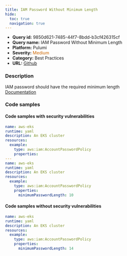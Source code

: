 ```yaml
---
title: IAM Password Without Minimum Length
hide:
  toc: true
  navigation: true
---
```


<style>
  .highlight .hll {
    background-color: #ff171742;
  }
  .md-content {
    max-width: 1100px;
    margin: 0 auto;
  }
</style>

-   **Query id:** 9850d621-7485-44f7-8bdd-b3cf426315cf
-   **Query name:** IAM Password Without Minimum Length
-   **Platform:** Pulumi
-   **Severity:** <span style="color:#C60">Medium</span>
-   **Category:** Best Practices
-   **URL:** [Github](https://github.com/Checkmarx/kics/tree/master/assets/queries/pulumi/aws/iam_password_without_minimum_length)

### Description
IAM password should have the required minimum length<br>
[Documentation](https://www.pulumi.com/registry/packages/aws/api-docs/iam/accountpasswordpolicy/#minimumpasswordlength_yaml)

### Code samples
#### Code samples with security vulnerabilities
```yaml title="Postitive test num. 1 - yaml file" hl_lines="16 7"
name: aws-eks
runtime: yaml
description: An EKS cluster
resources:
  example:
    type: aws:iam:AccountPasswordPolicy
    properties:
---
name: aws-eks
runtime: yaml
description: An EKS cluster
resources:
  example:
    type: aws:iam:AccountPasswordPolicy
    properties:
      minimumPasswordLength: 10

```


#### Code samples without security vulnerabilities
```yaml title="Negative test num. 1 - yaml file"
name: aws-eks
runtime: yaml
description: An EKS cluster
resources:
  example:
    type: aws:iam:AccountPasswordPolicy
    properties:
      minimumPasswordLength: 14

```
